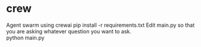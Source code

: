 # crew
Agent swarm using crewai
pip install -r requirements.txt
Edit main.py so that you are asking whatever question you want to ask.  
python main.py
